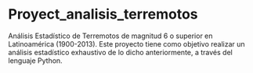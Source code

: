 # Proyect_analisis_terremotos
Análisis Estadístico de Terremotos de magnitud 6 o superior en Latinoamérica (1900-2013). Este proyecto tiene como objetivo realizar un análisis estadístico exhaustivo de lo dicho anteriormente, a través del lenguaje Python. 
